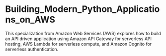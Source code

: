 # Building_Modern_Python_Applications_on_AWS
This specialization from Amazon Web Services (AWS) explores how to build an API driven application using Amazon API Gateway for serverless API hosting, AWS Lambda for serverless compute, and Amazon Cognito for serverless authentication. 
